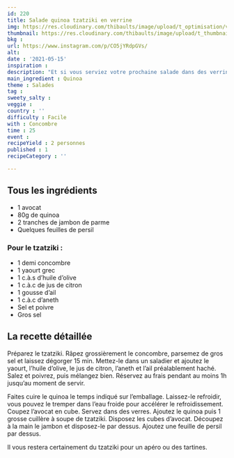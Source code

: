 ```yaml
---
id: 220
title: Salade quinoa tzatziki en verrine
img: https://res.cloudinary.com/thibaults/image/upload/t_optimisation/v1620896421/Recipes/20210515_salade_quinoa_tzatziki.jpg
thumbnail: https://res.cloudinary.com/thibaults/image/upload/t_thumbnail_josie/v1620896421/Recipes/20210515_salade_quinoa_tzatziki.jpg
bkg : 
url: https://www.instagram.com/p/CO5jYRdpGVs/
alt: 
date : '2021-05-15'
inspiration : 
description: "Et si vous serviez votre prochaine salade dans des verrines ? J'ai essayé pour vous une salade de quinoa avec du tzatziki !"
main_ingredient : Quinoa
theme : Salades
tag : 
sweety_salty : 
veggie : 
country : ''
difficulty : Facile
with : Concombre
time : 25
event : 
recipeYield : 2 personnes
published : 1
recipeCategory : ''

---
```


## Tous les ingrédients
 - 1 avocat
 - 80g de quinoa
 - 2 tranches de jambon de parme
 - Quelques feuilles de persil

### Pour le tzatziki :
 - 1 demi concombre
 - 1 yaourt grec
 - 1 c.à.s d’huile d’olive
 - 1 c.à.c de jus de citron
 - 1 gousse d’ail
 - 1 c.à.c d’aneth
 - Sel et poivre
 - Gros sel

## La recette détaillée
Préparez le tzatziki. Râpez grossièrement le concombre, parsemez de gros sel et laissez dégorger 15 min. Mettez-le dans un saladier et ajoutez le yaourt, l’huile d’olive, le jus de citron, l’aneth et l’ail préalablement haché. Salez et poivrez, puis mélangez bien. Réservez au frais pendant au moins 1h jusqu’au moment de servir.

Faites cuire le quinoa le temps indiqué sur l’emballage. Laissez-le refroidir, vous pouvez le tremper dans l’eau froide pour accélérer le refroidissement. Coupez l’avocat en cube. Servez dans des verres. Ajoutez le quinoa puis 1 grosse cuillère à soupe de tzatziki. Disposez les cubes d’avocat. Découpez à la main le jambon et disposez-le par dessus. Ajoutez une feuille de persil par dessus.

Il vous restera certainement du tzatziki pour un apéro ou des tartines.